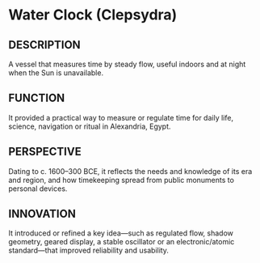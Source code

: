 ---
---
# Water Clock (Clepsydra)

## DESCRIPTION
A vessel that measures time by steady flow, useful indoors and at night when the Sun is unavailable.

## FUNCTION
It provided a practical way to measure or regulate time for daily life, science, navigation or ritual in Alexandria, Egypt.

## PERSPECTIVE
Dating to c. 1600–300 BCE, it reflects the needs and knowledge of its era and region, and how timekeeping spread from public monuments to personal devices.

## INNOVATION
It introduced or refined a key idea—such as regulated flow, shadow geometry, geared display, a stable oscillator or an electronic/atomic standard—that improved reliability and usability.